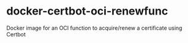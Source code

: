 # docker-certbot-oci-renewfunc
Docker image for an OCI function to acquire/renew a certificate using Certbot
